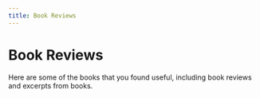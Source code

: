 ```yaml
---
title: Book Reviews
---
```


# Book Reviews
Here are some of the books that you found useful, including book reviews and excerpts from books.